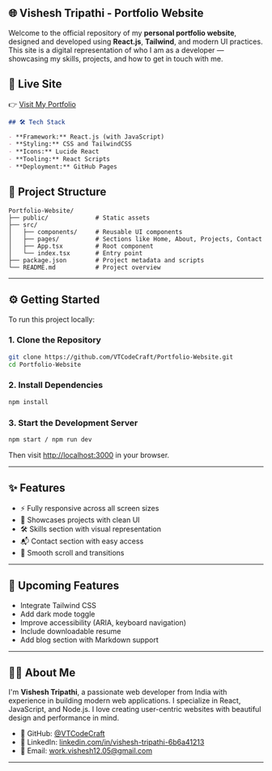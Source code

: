 

## 🌐 Vishesh Tripathi - Portfolio Website

Welcome to the official repository of my **personal portfolio website**, designed and developed using **React.js**, **Tailwind**, and modern UI practices. This site is a digital representation of who I am as a developer — showcasing my skills, projects, and how to get in touch with me.



## 🚀 Live Site

👉 [Visit My Portfolio](https://portfolio-website-lemon-three-58.vercel.app/)


```markdown
## 🛠️ Tech Stack

- **Framework:** React.js (with JavaScript)
- **Styling:** CSS and TailwindCSS
- **Icons:** Lucide React
- **Tooling:** React Scripts
- **Deployment:** GitHub Pages

```
## 📁 Project Structure


````
Portfolio-Website/
├── public/             # Static assets
├── src/
│   ├── components/     # Reusable UI components
│   ├── pages/          # Sections like Home, About, Projects, Contact
│   ├── App.tsx         # Root component
│   └── index.tsx       # Entry point
├── package.json        # Project metadata and scripts
└── README.md           # Project overview

````

---

## ⚙️ Getting Started

To run this project locally:

### 1. Clone the Repository

```bash
git clone https://github.com/VTCodeCraft/Portfolio-Website.git
cd Portfolio-Website
````

### 2. Install Dependencies

```bash
npm install
```

### 3. Start the Development Server

```bash
npm start / npm run dev
```

Then visit [http://localhost:3000](http://localhost:3000) in your browser.

---

## ✨ Features

* ⚡ Fully responsive across all screen sizes
* 📁 Showcases projects with clean UI
* 🛠 Skills section with visual representation
* 📬 Contact section with easy access
* 🎨 Smooth scroll and transitions

---

## 📌 Upcoming Features

* Integrate Tailwind CSS
* Add dark mode toggle
* Improve accessibility (ARIA, keyboard navigation)
* Include downloadable resume
* Add blog section with Markdown support

---

## 🙋‍♂️ About Me

I'm **Vishesh Tripathi**, a passionate web developer from India with experience in building modern web applications. I specialize in React, JavaScript, and Node.js. I love creating user-centric websites with beautiful design and performance in mind.

* 🔗 GitHub: [@VTCodeCraft](https://github.com/VTCodeCraft)
* 🔗 LinkedIn: [linkedin.com/in/vishesh-tripathi-6b6a41213](https://www.linkedin.com/in/vishesh-tripathi-6b6a41213/)
* 📧 Email: [work.vishesh12.05@gmail.com](mailto:work.vishesh12.05@gmail.com)

---
